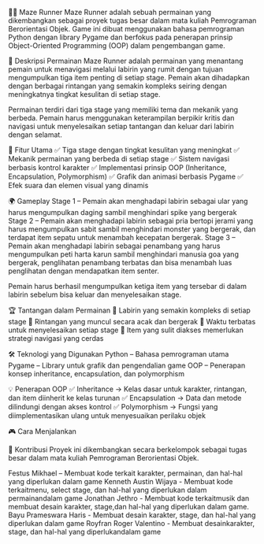 🏃‍♂️ Maze Runner
Maze Runner adalah sebuah permainan yang dikembangkan sebagai proyek tugas besar dalam mata kuliah Pemrograman Berorientasi Objek. Game ini dibuat menggunakan bahasa pemrograman Python dengan library Pygame dan berfokus pada penerapan prinsip Object-Oriented Programming (OOP) dalam pengembangan game.

🎯 Deskripsi Permainan
Maze Runner adalah permainan yang menantang pemain untuk menavigasi melalui labirin yang rumit dengan tujuan mengumpulkan tiga item penting di setiap stage. Pemain akan dihadapkan dengan berbagai rintangan yang semakin kompleks seiring dengan meningkatnya tingkat kesulitan di setiap stage.

Permainan terdiri dari tiga stage yang memiliki tema dan mekanik yang berbeda. Pemain harus menggunakan keterampilan berpikir kritis dan navigasi untuk menyelesaikan setiap tantangan dan keluar dari labirin dengan selamat.

🚀 Fitur Utama
✅ Tiga stage dengan tingkat kesulitan yang meningkat
✅ Mekanik permainan yang berbeda di setiap stage
✅ Sistem navigasi berbasis kontrol karakter
✅ Implementasi prinsip OOP (Inheritance, Encapsulation, Polymorphism)
✅ Grafik dan animasi berbasis Pygame
✅ Efek suara dan elemen visual yang dinamis

🌍 Gameplay
Stage 1 – Pemain akan menghadapi labirin sebagai ular yang harus mengumpulkan daging sambil menghindari spike yang bergerak
Stage 2 – Pemain akan menghadapi labirin sebagai pria bertopi jerami yang harus mengumpulkan sabit sambil menghindari monster yang bergerak, dan terdapat item sepatu untuk menambah kecepatan bergerak.
Stage 3 – Pemain akan menghadapi labirin sebagai penambang yang harus mengumpulkan peti harta karun sambil menghindari manusia goa yang bergerak, penglihatan penambang terbatas dan bisa menambah luas penglihatan dengan mendapatkan item senter.

Pemain harus berhasil mengumpulkan ketiga item yang tersebar di dalam labirin sebelum bisa keluar dan menyelesaikan stage.

🏆 Tantangan dalam Permainan
🔸 Labirin yang semakin kompleks di setiap stage
🔸 Rintangan yang muncul secara acak dan bergerak
🔸 Waktu terbatas untuk menyelesaikan setiap stage
🔸 Item yang sulit diakses memerlukan strategi navigasi yang cerdas

🛠️ Teknologi yang Digunakan
Python – Bahasa pemrograman utama
Pygame – Library untuk grafik dan pengendalian game
OOP – Penerapan konsep inheritance, encapsulation, dan polymorphism

💡 Penerapan OOP
✅ Inheritance → Kelas dasar untuk karakter, rintangan, dan item diinherit ke kelas turunan
✅ Encapsulation → Data dan metode dilindungi dengan akses kontrol
✅ Polymorphism → Fungsi yang diimplementasikan ulang untuk menyesuaikan perilaku objek

🎮 Cara Menjalankan

🌟 Kontribusi
Proyek ini dikembangkan secara berkelompok sebagai tugas besar dalam mata kuliah Pemrograman Berorientasi Objek.

Festus Mikhael – Membuat kode terkait karakter, permainan, dan hal-hal yang diperlukan dalam game
Kenneth Austin Wijaya - Membuat kode terkaitmenu, select stage, dan hal-hal yang diperlukan dalam permainandalam game
Jonathan Jethro - Membuat kode terkaitmusik dan membuat desain karakter, stage,dan hal-hal yang diperlukan dalam game.
Bayu Prameswara Haris - Membuat desain karakter, stage, dan hal-hal yang diperlukan dalam game
Royfran Roger Valentino - Membuat desainkarakter, stage, dan hal-hal yang diperlukandalam game

